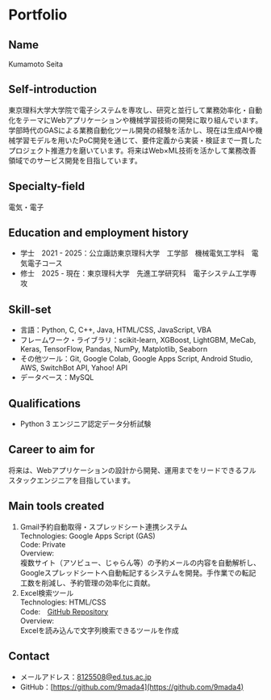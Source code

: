 # Portfolio

## Name
Kumamoto Seita

## Self-introduction
東京理科大学大学院で電子システムを専攻し、研究と並行して業務効率化・自動化をテーマにWebアプリケーションや機械学習技術の開発に取り組んでいます。学部時代のGASによる業務自動化ツール開発の経験を活かし、現在は生成AIや機械学習モデルを用いたPoC開発を通じて、要件定義から実装・検証まで一貫したプロジェクト推進力を磨いています。将来はWeb×ML技術を活かして業務改善領域でのサービス開発を目指しています。

## Specialty-field
電気・電子

## Education and employment history
- 学士　2021 - 2025：公立諏訪東京理科大学　工学部　機械電気工学科　電気電子コース
- 修士　2025 - 現在：東京理科大学　先進工学研究科　電子システム工学専攻

## Skill-set
- 言語：Python, C, C++, Java, HTML/CSS, JavaScript, VBA
- フレームワーク・ライブラリ：scikit-learn, XGBoost, LightGBM, MeCab, Keras, TensorFlow, Pandas, NumPy, Matplotlib, Seaborn
- その他ツール：Git, Google Colab, Google Apps Script, Android Studio, AWS, SwitchBot API, Yahoo! API
- データベース：MySQL

## Qualifications
- Python 3 エンジニア認定データ分析試験

## Career to aim for
将来は、Webアプリケーションの設計から開発、運用までをリードできるフルスタックエンジニアを目指しています。

## Main tools created
1. Gmail予約自動取得・スプレッドシート連携システム<br>
Technologies: Google Apps Script (GAS)<br>
Code: Private<br>
Overview:<br>
複数サイト（アソビュー、じゃらん等）の予約メールの内容を自動解析し、Googleスプレッドシートへ自動転記するシステムを開発。手作業での転記工数を削減し、予約管理の効率化に貢献。
2. Excel検索ツール<br>
Technologies: HTML/CSS<br>
Code:　[GitHub Repository](https://github.com/9mada4/SheetScan-web-app)<br>
Overview:<br>
Excelを読み込んで文字列検索できるツールを作成

## Contact
- メールアドレス：[8125508@ed.tus.ac.jp](mailto:8125508@ed.tus.ac.jp)
- GitHub：[https://github.com/9mada4](https://github.com/9mada4)
